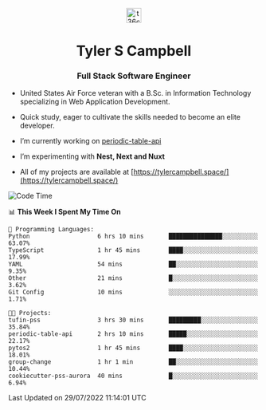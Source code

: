 <p align="center">
<a href="https://www.linkedin.com/in/t36campbell" target="blank"><img align="center" src="https://ik.imagekit.io/t36campbell/Portfolio/linkedin.png.original_m8bbGgPh6.png" alt="t36campbell" height="30" width="30" /></a>
</p>
<h1 align="center">Tyler S Campbell</h1>
<h3 align="center">Full Stack Software Engineer</h3>

* United States Air Force veteran with a B.Sc. in Information Technology specializing in Web Application Development. 

* Quick study, eager to cultivate the skills needed to become an elite developer.

* I’m currently working on [periodic-table-api](https://github.com/t36campbell/periodic-table-api)

* I’m experimenting with **Nest, Next and Nuxt**

* All of my projects are available at [https://tylercampbell.space/](https://tylercampbell.space/)

<!--START_SECTION:waka-->
![Code Time](http://img.shields.io/badge/Code%20Time-1%2C716%20hrs%2048%20mins-blue)

📊 **This Week I Spent My Time On** 

```text
💬 Programming Languages: 
Python                   6 hrs 10 mins       ███████████████░░░░░░░░░░   63.07% 
TypeScript               1 hr 45 mins        ████░░░░░░░░░░░░░░░░░░░░░   17.99% 
YAML                     54 mins             ██░░░░░░░░░░░░░░░░░░░░░░░   9.35% 
Other                    21 mins             █░░░░░░░░░░░░░░░░░░░░░░░░   3.62% 
Git Config               10 mins             ░░░░░░░░░░░░░░░░░░░░░░░░░   1.71%

🐱‍💻 Projects: 
tufin-pss                3 hrs 30 mins       █████████░░░░░░░░░░░░░░░░   35.84% 
periodic-table-api       2 hrs 10 mins       █████░░░░░░░░░░░░░░░░░░░░   22.17% 
pytos2                   1 hr 45 mins        ████░░░░░░░░░░░░░░░░░░░░░   18.01% 
group-change             1 hr 1 min          ██░░░░░░░░░░░░░░░░░░░░░░░   10.44% 
cookiecutter-pss-aurora  40 mins             █░░░░░░░░░░░░░░░░░░░░░░░░   6.94%

```


 Last Updated on 29/07/2022 11:14:01 UTC
<!--END_SECTION:waka-->
